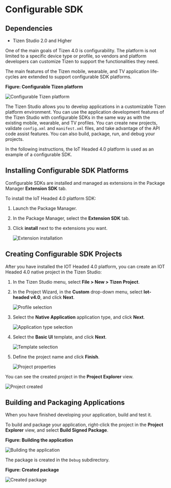 
Configurable SDK
================

## Dependencies

-   Tizen Studio 2.0 and Higher


One of the main goals of Tizen 4.0 is configurability. The platform is not limited to a specific device type or profile, so vendors and platform developers can customize Tizen to support the functionalities they need.

The main features of the Tizen mobile, wearable, and TV application life-cycles are extended to support configurable SDK platforms.

**Figure: Configurable Tizen platform**

![Configurable Tizen platform](./media/configurable-structure.png)

The Tizen Studio allows you to develop applications in a customizable Tizen platform environment. You can use the application development features of the Tizen Studio with configurable SDKs in the same way as with the existing mobile, wearable, and TV profiles. You can create new projects, validate `config.xml` and `manifest.xml` files, and take advantage of the API code assist features. You can also build, package, run, and debug your projects.

In the following instructions, the IoT Headed 4.0 platform is used as an example of a configurable SDK.

Installing Configurable SDK Platforms <a name="install"></a>
-------------------------------------

Configurable SDKs are installed and managed as extensions in the Package Manager **Extension SDK** tab.

To install the IoT Headed 4.0 platform SDK:

1.  Launch the Package Manager.
2.  In the Package Manager, select the **Extension SDK** tab.
3.  Click **install** next to the extensions you want.

    ![Extension installation](./media/configurable-install-extension.png)

Creating Configurable SDK Projects <a name="create"></a>
----------------------------------

After you have installed the IOT Headed 4.0 platform, you can create an IOT Headed 4.0 native project in the Tizen Studio:

1.  In the Tizen Studio menu, select **File &gt; New &gt; Tizen Project**.
2.  In the Project Wizard, in the **Custom** drop-down menu, select **Iot-headed v4.0**, and click **Next**.

    ![Profile selection](./media/configurable-select-profile.png)

3.  Select the **Native Application** application type, and click **Next**.

    ![Application type selection](./media/configurable-select-type.png)

4.  Select the **Basic UI** template, and click **Next**.

    ![Template selection](./media/configurable-select-template.png)

5.  Define the project name and click **Finish**.

    ![Project properties](./media/configurable-project-properties.png)



  You can see the created project in the **Project Explorer** view.

  ![Project created](./media/configurable-project-explorer.png)

Building and Packaging Applications <a name="build"></a>
-----------------------------------

When you have finished developing your application, build and test it.

To build and package your application, right-click the project in the **Project Explorer** view, and select **Build Signed Package**.

**Figure: Building the application**

![Building the application](./media/configurable-build.png)

The package is created in the `Debug` subdirectory.

**Figure: Created package**

![Created package](./media/configurable-package.png)
